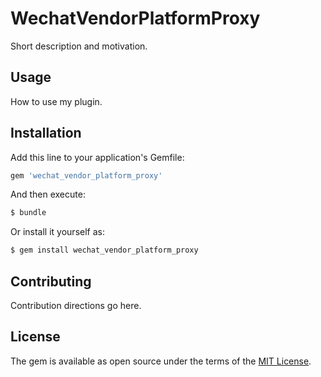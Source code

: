 # WechatVendorPlatformProxy
Short description and motivation.

## Usage
How to use my plugin.

## Installation
Add this line to your application's Gemfile:

```ruby
gem 'wechat_vendor_platform_proxy'
```

And then execute:
```bash
$ bundle
```

Or install it yourself as:
```bash
$ gem install wechat_vendor_platform_proxy
```

## Contributing
Contribution directions go here.

## License
The gem is available as open source under the terms of the [MIT License](https://opensource.org/licenses/MIT).
